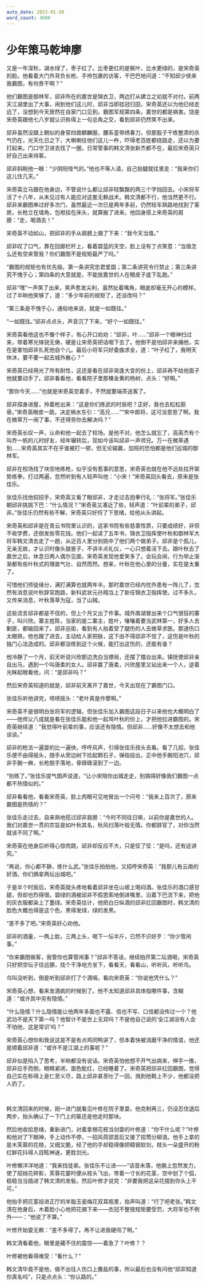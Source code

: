```yaml
---
auto_date: 2023-01-30
word_count: 3600
---
```


# 少年策马乾坤廖

又是一年深秋，湖水绿了，枣子红了。比枣更红的是枫叶，比水更绿的，是宋奇英的脸。他看着大门外背负长枪、手拎包裹的访客，干巴巴地问道：“不知邱少侠来我霸图，有何贵干啊？”

他们霸图是御林军，邱非所在的嘉世是锦衣卫，两边打从建立之初就不对付。前两天江湖里出了大事，闹到他们这儿时，邱非当即挂冠归田，宋奇英还以为他已经走远了，没想到今天居然在自家门口见到。霸图军规第四条，嘉世的都是祸害。饶是宋奇英跟他七八岁就认识称得上一句总角之交，看到邱非仍然笑不出来。

邱非虽然没跟上朝似的身穿四兽麒麟服，腰系銮带绣春刀，但那股子干练整肃的杀气仍在，光天化日之下，大喇喇往他们这儿一杵，吓得老百姓都绕路走，还以为要打起来。门口守卫进去找了一圈，日常管事的韩文清张新杰都不在，最后宋奇英只好自己出来待客。

邱非斜睨他一眼：“少阴阳怪气的。”他也不等人请，自己抬腿就往里走：“我来你们这儿住几天。”

宋奇英立马跟在他身边，不管说什么都让邱非轻飘飘的两三个字挡回去。小宋将军活了十八年，从未见过有人能应对这套无赖战术。韩文清都不行，他当然更不行。邱非来霸图串过好多次门，虽然最近一次已是两年多前，仍然轻车熟路地找到了客房。长枪立在墙角，包袱挂在床头，就算搬了进来。他回身搭上宋奇英的肩膀：“走，喝酒去！”

宋奇英不动如山，把邱非的手从肩膀上摘了下来：“我今天当值。”

邱非叹了口气，靠在回廊栏杆上，看着碧蓝的天空，脸上没有丁点笑意：“当值怎么还有空来管我？你们霸图不是规矩最严了吗。”

“霸图的规矩也有优先级。第一条讲究忠君爱国；第二条讲究令行禁止；第三条讲究不愧于心；第四条的大意就是，不能放嘉世的人在眼皮子底下乱跑。”

邱非“嘿”一声笑了出来，笑声愈发尖利，虽然扯着嘴角，眼底却毫无开心的模样。过了半晌他笑够了，道：“多少年前的规矩了，还没改吗？”

“第三条是不愧于心，通俗地来说，就是一如既往。”

“一如既往。”邱非点点头，声音沉了下来，“好个一如既往。”

宋奇英看他这也不像个样子，有心开口劝劝：“邱非，叶……”邱非一个眼神扫过来，带着寒光锋锐无俦，硬是让宋奇英把话咽下去了。他倒不是怕邱非来捅他，实在是害怕邱非扎死他自个儿。最后小将军只好委曲求全，道：“叶子红了，我明天休沐，要不要一起去城外散心？”

宋奇英已经用光了所有耐性，这还是看在邱非突逢大变的份上，邱非再不给他面子他就要动手了。邱非看看他，看看院子里那棵金黄的杨树，点头：“好啊。”

“那你今天……”也就是宋奇英空着手，不然就要端茶送客了。

邱非探身进屋，拎着枪出来：“这是你们练武的时辰吧？正好，我也去松松筋骨。”宋奇英眼皮一跳，决定祸水东引：“高兄……”“宋中郎将，这可没意思了啊。我在微草万一闹了事，不还得劳你去解决吗？”

宋奇英长叹一声，认命和他一起去了校场。是他不对，他怎么就忘了，高英杰有个叫乔一帆的儿时好友，经年辗转后，现如今该叫邱非一声师兄。万一在微草遇到……宋奇英其实不在乎谁被打一顿，但无论输赢，加班的恐怕都是他们巡城的御林军。

邱非在校场找了块空地练枪，似乎没有惹事的意思，宋奇英也就在他不远处拉开架势练拳。打过两遍，忽然听到有人轻声叫他：“小宋！”宋奇英回头看去，原来是张佳乐。

张佳乐找他招招手，宋奇英又看了眼邱非，才走过去抱拳行礼：“张将军。”张佳乐朝邱非挑挑下巴：“什么情况？”宋奇英又凑近了些，轻声道：“叶前辈的弟子，邱非。”张佳乐仍然有些不解，宋奇英只好捋了下思绪，给他从头讲起。

宋奇英和邱非是在青云书院里认识的，这家书院有些慈善性质，只要成绩好，非但不收学费，还倒发些零花钱。他们一起读了五年书，锦衣卫指挥使叶秋和御林军大将军韩文清去走了一趟，从近百人里分别挑中了他们两个做弟子。邱非是个孤儿，无亲无故，才认识时像头狼崽子，不讲半点礼仪，一心只想着活下去。跟叶秋去了嘉世之后，休息日两人偶尔见面，宋奇英发现他爱笑多了。会玩会闹，行为举止渐渐都有些叶秋式的理直气壮、自然而然。想来，叶秋在他心里的分量，实在是太重了。

可惜他们师徒缘分，满打满算也就两年半。那时嘉世已经内忧外患有一阵儿了，忽然有消息说叶秋辞官跑路，新科武状元孙翔当上了新任锦衣卫指挥使。过不多久，又传来消息，叶秋落草为寇，当了山贼。

这些流言邱非都是不信的，但上个月又出了件事。城外南湖冒出来个口气很狂的寨子，叫兴欣。寨主姓陈，当家的是二寨主，姓叶，嚷嚷着要当武林第一，好多人去剿匪，都输回来了。邱非巡街，看到有人抬着受了腿伤的人去微草求医。那道伤口太眼熟，他也跟了进去，主动给人家把脉，这下由不得邱非不信了，这伤是叶秋的独门心法造成的。邱非都没练到这个火候，能打出这伤的，还能有谁？

他冷静了一个月，前天听说兴欣那边洗白当镖局，还摆了擂台出来。镇抚使邱非亲自出马，遇到一个叫唐柔的女人。邱非赢了唐柔，兴欣屋里又钻出来一个人，逆着光眯起眼看他，问：“是邱非吗？”

然后宋奇英知道的就是，邱非前天离开了嘉世，今天出现在了霸图门口。

张佳乐听他讲完，啧啧摇头：“老叶真是作孽啊。”

宋奇英不是很明白张将军的逻辑，但张佳乐加入霸图这段日子以来他也大概明白了——他师父八成就是看在张佳乐能和他一起骂叶秋的份上，才把他拉进霸图的。宋奇英继续道：“我觉得叶前辈的事，应该还有隐情。但邱非……好像不太想去和他谈谈。”

邱非的枪法一遍耍的比一遍快，呼呼风声，引得张佳乐扭头去看。看了几招，张佳乐便不由得摇头，随手从旁边树下捡起颗石子，弹指投出，正中他手腕阳池穴，邱非手腕一麻，长枪脱手落地，骨碌碌滚到了一边。

“别练了。”张佳乐提气朗声说道，“让小宋陪你出城走走，别搞得好像我们霸图一点都不热情似的。”

邱非看看他，看看宋奇英，脸上肉眼可见地冒出一个问号：“我来上百次了，原来霸图是热情的？”

张佳乐走过去，自来熟地揽过邱非肩膀：“今时不同往日嘛，以前你是嘉世的人。我们对嘉世一贯的宗旨是如叶秋其名，秋风扫落叶般无情。你都辞官了，对你当然就该不同了啊。”

宋奇英在他身后听得心惊肉跳，邱非却反应不大，只是怔了怔：“是吗，还有这讲究。”

“再说，你心都不静，练什么武。”张佳乐拍拍他，又招呼宋奇英：“我那儿有云南的好酒，你们俩拿两坛出城吧。”

于是半个时辰后，宋奇英就头疼地看着邱非坐在山坡上喝闷酒。张佳乐的酒口感甘甜，但却也烈得很。碧绿的酒被邱非不假思索地倒进嘴里，沿着下巴流下来，把他的灰衣服都染上了墨绿。宋奇英估计，他把白日纵酒的邱非扛回霸图时，韩文清的脸色大概也得是这个色，黑得发绿，绿的发黑。

“差不多了吧。”宋奇英好心劝他。

邱非的酒量，一两上脸，三两上头，喝下一坛半斤，已然不识好歹：“你少管闲事。”

“你来霸图做客，我管你也算管闲事？”邱非不答话，继续拍开第二坛酒喝，宋奇英只好把空坛子往远挪，找个干净地方坐下，看看天，看看山，听听风，听听鸟。

鸟叫没听到，倒是听到邱非打了个酒嗝，看向宋奇英：“你说他凭什么？”

宋奇英心想，看来发酒疯的时候到了。他不太知道邱非具体指哪件事，含糊道：“或许其中另有隐情。”

“什么隐情？什么隐情能让他两年多面也不露、信也不写、口信都没传过一个？他武功不是天下第一吗？他智计不是世上无双吗？不是他自己说的‘全江湖没有人会不怕他，这是常识’吗？”

宋奇英心想你和我说这是不是有点鸡同鸭讲了，但本着快被消磨干净的情谊，他还是顺着邱非道：“或许不是江湖上的事呢？”

邱非似是陷入了思考，半晌都没有说话。宋奇英怕他想不开气出病来，伸手一推，邱非应手而倒，眼睛紧闭，面色酡红，已经睡着了。宋奇英把邱非扛回霸图，觉得自己实在称得上是仁至义尽，路上邱非甚至吐了一回，溅到他鞋上不少，他都没把人扔了。

<br>

韩文清回来的时候，刚一进门就看见叶修在院子里耍。他克制再三，仍没忍住退后两步，抬头确认了一下门上的匾还是他走时那块。

然后他收拾思绪，重新进门，对着拿根花枝当剑耍的叶修道：“你干什么呢？”叶修和他对了下眼神，手上动作不停，一招风荷颔首后又接了招莺分柳浪。他手上拿的是木芙蓉的花枝，又细又脆，经了他的手却稳得像把精钢软剑，枝头一朵盛开的粉红鲜花抖得人目眩神迷，更胜剑光。

叶修懒洋洋地道：“我来找徒弟。张佳乐不让进——”话音未落，他腕上忽然发力，使了招抛花碎影，芙蓉花霎时便从枝头飞出，带着一寸长的花茎，空中划了个弧，稳稳当当插进了韩文清的发髻。然后叶修才说完：“非要我把这朵花插到你头上不可。”

他抬手把花茎投进正厅的羊脂玉瓷梅花双耳瓶里，抬声叫道：“行了吧老张。”韩文清在他身后，木着脸小心地把花摘下来——衣冠不整按规矩要受罚，大将军也不例外——：“他说了不算。”

叶修开始耍无赖：“差不多得了。再不让进我硬闯了啊。”

韩文清看着他，眼里是藏不住的震惊——着急了？叶修？？

叶修被他看得难受：“看什么？”

韩文清毕竟不是他，做不出往人伤口上撒盐的事，所以最后也没有问他“邱非知道你真名吗”，只是点点头：“你认路的。”
